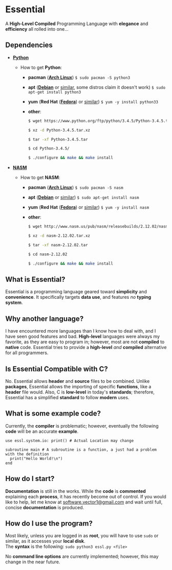 # Essential
A **High-Level Compiled** Programming Language with **elegance** and **efficiency** all rolled into one...

## Dependencies  
- [**Python**](https://www.python.org)
  - How to get **Python**:
    - **pacman** ([**Arch Linux**](https://www.archlinux.org)) ` $ sudo pacman -S python3 `
    - **apt** ([**Debian**](https://www.debian.org) or [similar](https://en.wikipedia.org/wiki/Deb_(file_format)), some distros claim it doesn't work) ` $ sudo apt-get install python3 `
    - **yum** (**Red Hat** ([**Fedora**](https://getfedora.org)) or [similar](https://en.wikipedia.org/wiki/RPM_Package_Manager)) ` $ yum -y install python33 `
    - **other**:
      ```sh
      $ wget https://www.python.org/ftp/python/3.4.5/Python-3.4.5.tar.xz
      ```

      ```sh
      $ xz -d Python-3.4.5.tar.xz
      ```

      ```sh
      $ tar -xf Python-3.4.5.tar
      ```

      ```sh
      $ cd Python-3.4.5/
      ```

      ```sh
      $ ./configure && make && make install
      ```

- [**NASM**](http://www.nasm.us)
  - How to get **NASM**:
    - **pacman** ([**Arch Linux**](https://www.archlinux.org)) ` $ sudo pacman -S nasm `
    - **apt** ([**Debian**](https://www.debian.org) or [similar](https://en.wikipedia.org/wiki/Deb_(file_format))) ` $ sudo apt-get install nasm `
    - **yum** (**Red Hat** ([**Fedora**](https://getfedora.org)) or [similar](https://en.wikipedia.org/wiki/RPM_Package_Manager)) ` $ yum -y install nasm `
    - **other**:
      ```sh
      $ wget http://www.nasm.us/pub/nasm/releasebuilds/2.12.02/nasm-2.12.02.tar.xz
      ```
      
      ```sh
      $ xz -d nasm-2.12.02.tar.xz
      ```
      
      ```sh
      $ tar -xf nasm-2.12.02.tar
      ```
      
      ```sh
      $ cd nasm-2.12.02
      ```
      
      ```sh
      $ ./configure && make && make install
      ```

## What is Essential?  
Essential is a programming language geared toward **simplicity** and **convenience**. It specifically targets **data use**, and features *no* **typing system**.  

## Why another language?  
I have encountered more languages than I know how to deal with, and I have seen good features and bad. **High-level** languages were always my favorite, as they are easy to program in; however, most are not **compiled** to **native** code. Essential tries to provide a **high-level** *and* **compiled** alternative for all programmers.  

## Is Essential Compatible with C?  
No. Essential allows **header** and **source** files to be combined. Unlike **packages**, Essential allows the importing of specific **functions**, like a **header** file would. Also, C is **low-level** in today's **standards**; therefore, Essential has a simplified **standard** to follow **modern** uses.  

## What is some example code?
Currently, the **compiler** is problematic; however, eventually the following **code** will be an accurate **example**.  
```
use essl.system.io: print() # Actual Location may change

subroutine main # A subroutine is a function, a just had a problem with the definition
  print("Hello World!\n")
end
```

## How do I start?
**Documentation** is still in the works. While the **code** is **commented** explaining each **process**, it has recently become out of control. If you would like to help, let me know at software.vector1@gmail.com and wait until full, concise **documentation** is produced.

## How do I use the program?
Most likely, unless you are logged in as **root**, you will have to use ` sudo ` or similar, as it accesses your **local disk**.  
The **syntax** is the following: ` sudo python3 essl.py <file> `

No **command line options** are currently implemented; however, this may change in the near future.
